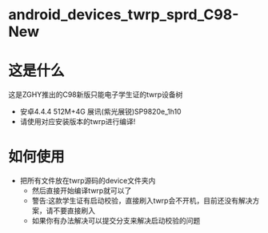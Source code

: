# android_devices_twrp_sprd_C98-New
# 这是什么
这是ZGHY推出的C98新版只能电子学生证的twrp设备树
* 安卓4.4.4 512M+4G 展讯(紫光展锐)SP9820e_1h10
* 请使用对应安装版本的twrp进行编译!
# 如何使用

* 把所有文件放在twrp源码的device文件夹内
  *  然后直接开始编译twrp就可以了
  *  警告:这款学生证有启动校验，直接刷入twrp会不开机，目前还没有解决方案，请不要直接刷入
  *  如果你有办法解决可以提交分支来解决启动校验的问题
